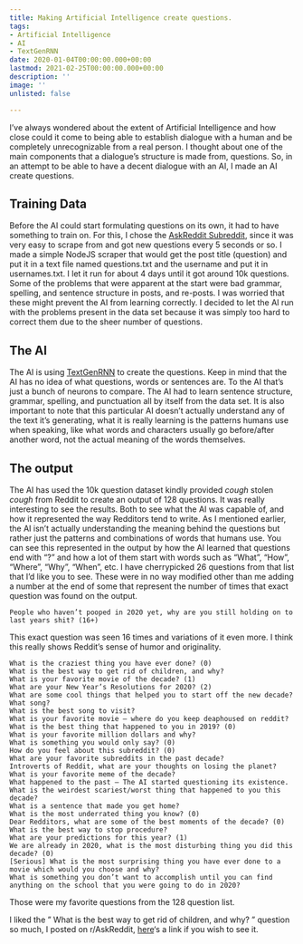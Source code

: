 ```yaml
---
title: Making Artificial Intelligence create questions.
tags:
- Artificial Intelligence
- AI
- TextGenRNN
date: 2020-01-04T00:00:00.000+00:00
lastmod: 2021-02-25T00:00:00.000+00:00
description: ''
image: ''
unlisted: false

---
```

I’ve always wondered about the extent of Artificial Intelligence and how close could it come to being able to establish dialogue with a human and be completely unrecognizable from a real person. I thought about one of the main components that a dialogue’s structure is made from, questions. So, in an attempt to be able to have a decent dialogue with an AI, I made an AI create questions.

## Training Data

Before the AI could start formulating questions on its own, it had to have something to train on. For this, I chose the [AskReddit Subreddit](https://www.reddit.com/r/AskReddit), since it was very easy to scrape from and got new questions every 5 seconds or so. I made a simple NodeJS scraper that would get the post title (question) and put it in a text file named questions.txt and the username and put it in usernames.txt. I let it run for about 4 days until it got around 10k questions. Some of the problems that were apparent at the start were bad grammar, spelling, and sentence structure in posts, and re-posts. I was worried that these might prevent the AI from learning correctly. I decided to let the AI run with the problems present in the data set because it was simply too hard to correct them due to the sheer number of questions.

## The AI

The AI is using [TextGenRNN](https://github.com/minimaxir/textgenrnn) to create the questions. Keep in mind that the AI has no idea of what questions, words or sentences are. To the AI that’s just a bunch of neurons to compare. The AI had to learn sentence structure, grammar, spelling, and punctuation all by itself from the data set. It is also important to note that this particular AI doesn’t actually understand any of the text it’s generating, what it is really learning is the patterns humans use when speaking, like what words and characters usually go before/after another word, not the actual meaning of the words themselves.

## The output

The AI has used the 10k question dataset kindly provided _cough_ stolen _cough_ from Reddit to create an output of 128 questions. It was really interesting to see the results. Both to see what the AI was capable of, and how it represented the way Redditors tend to write. As I mentioned earlier, the AI isn’t actually understanding the meaning behind the questions but rather just the patterns and combinations of words that humans use. You can see this represented in the output by how the AI learned that questions end with “?” and how a lot of them start with words such as “What”, “How”, “Where”, “Why”, “When”, etc. I have cherrypicked 26 questions from that list that I’d like you to see. These were in no way modified other than me adding a number at the end of some that represent the number of times that exact question was found on the output.

```
People who haven’t pooped in 2020 yet, why are you still holding on to last years shit? (16+)
```

This exact question was seen 16 times and variations of it even more. I think this really shows Reddit’s sense of humor and originality.

```
What is the craziest thing you have ever done? (0)
What is the best way to get rid of children, and why?
What is your favorite movie of the decade? (1)
What are your New Year’s Resolutions for 2020? (2)
What are some cool things that helped you to start off the new decade?
What song?
What is the best song to visit?
What is your favorite movie – where do you keep deaphoused on reddit?
What is the best thing that happened to you in 2019? (0)
What is your favorite million dollars and why?
What is something you would only say? (0)
How do you feel about this subreddit? (0)
What are your favorite subreddits in the past decade?
Introverts of Reddit, what are your thoughts on losing the planet?
What is your favorite meme of the decade?
What happened to the past – The AI started questioning its existence.
What is the weirdest scariest/worst thing that happened to you this decade?
What is a sentence that made you get home?
What is the most underrated thing you know? (0)
Dear Redditors, what are some of the best moments of the decade? (0)
What is the best way to stop procedure?
What are your predictions for this year? (1)
We are already in 2020, what is the most disturbing thing you did this decade? (0)
[Serious] What is the most surprising thing you have ever done to a movie which would you choose and why?
What is something you don’t want to accomplish until you can find anything on the school that you were going to do in 2020?
```

Those were my favorite questions from the 128 question list.

I liked the ” What is the best way to get rid of children, and why? ” question so much, I posted on r/AskReddit, [here](https://www.reddit.com/r/AskReddit/comments/ejudbj/what_is_the_best_way_to_get_rid_of_children_and/)‘s a link if you wish to see it.